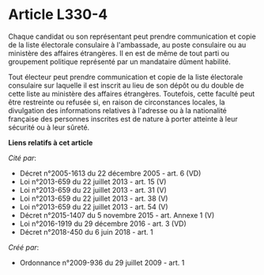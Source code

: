 # Article L330-4

Chaque candidat ou son représentant peut prendre communication et copie de la liste électorale consulaire à l'ambassade, au
poste consulaire ou au ministère des affaires étrangères. Il en est de même de tout parti ou groupement politique représenté
par un mandataire dûment habilité. 

Tout électeur peut prendre communication et copie de la liste électorale consulaire sur laquelle il est inscrit au lieu de
son dépôt ou du double de cette liste au ministère des affaires étrangères. Toutefois, cette faculté peut être restreinte ou
refusée si, en raison de circonstances locales, la divulgation des informations relatives à l'adresse ou à la nationalité
française des personnes inscrites est de nature à porter atteinte à leur sécurité ou à leur sûreté.

**Liens relatifs à cet article**

_Cité par_:

  - Décret n°2005-1613 du 22 décembre 2005 - art. 6 (VD)
  - Loi n°2013-659 du 22 juillet 2013 - art. 15 (V)
  - Loi n°2013-659 du 22 juillet 2013 - art. 31 (V)
  - Loi n°2013-659 du 22 juillet 2013 - art. 38 (V)
  - Loi n°2013-659 du 22 juillet 2013 - art. 54 (V)
  - Décret n°2015-1407 du 5 novembre 2015 - art. Annexe 1 (V)
  - Loi n°2016-1919 du 29 décembre 2016 - art. 3 (VD)
  - Décret n°2018-450 du 6 juin 2018 - art. 1

_Créé par_:

  - Ordonnance n°2009-936 du 29 juillet 2009 - art. 1

